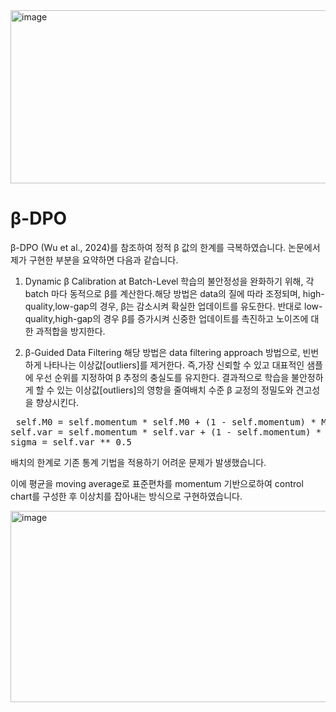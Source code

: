<img width="818" height="277" alt="image" src="https://github.com/user-attachments/assets/0e453edc-ec26-43ac-9c2e-70c6d7d11b79" />

# β-DPO


β-DPO (Wu et al., 2024)를 참조하여 정적 β 값의 한계를 극복하였습니다.
논문에서 제가 구현한 부분을 요약하면 다음과 같습니다.

1. Dynamic β Calibration at Batch-Level
학습의 불안정성을 완화하기 위해,
각 batch 마다 동적으로 β를 계산한다.해당 방법은 data의 질에 따라 조정되며, high-quality,low-gap의 경우, β는 감소시켜 확실한 업데이트를 유도한다.
반대로 low- quality,high-gap의 경우 β를 증가시켜 신중한 업데이트를 촉진하고 노이즈에 대한 과적합을 방지한다.


3. β-Guided Data Filtering
해당 방법은 data filtering approach 방법으로, 빈번하게 나타나는 이상값[outliers]를 제거한다.
즉,가장 신뢰할 수 있고 대표적인 샘플에 우선 순위를 지정하여 β 추정의 충실도를 유지한다.
결과적으로 학습을 불안정하게 할 수 있는 이상값[outliers]의 영항을 줄여배치 수준 β 교정의 정밀도와 견고성을 향상시킨다.


<pre> self.M0 = self.momentum * self.M0 + (1 - self.momentum) * Mi 
self.var = self.momentum * self.var + (1 - self.momentum) * (delta ** 2) 
sigma = self.var ** 0.5 </pre>

배치의 한계로 기존 통계 기법을 적용하기 어려운 문제가 발생했습니다.

이에 평균을 moving average로 표준편차를 momentum 기반으로하여 control chart를 구성한 후 이상치를 잡아내는 방식으로 구현하였습니다.

<img width="777" height="306" alt="image" src="https://github.com/user-attachments/assets/9445ef82-03ea-4002-b8f6-10655649cab3" />
